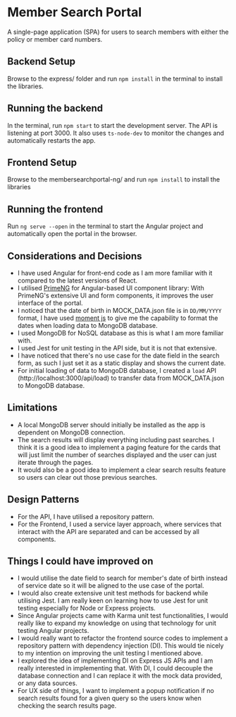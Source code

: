 # Member Search Portal

A single-page application (SPA) for users to search members with either the policy or member card numbers.

## Backend Setup
Browse to the express/ folder and run `npm install` in the terminal to install the libraries.

## Running the backend
In the terminal, run `npm start` to start the development server. The API is listening at port 3000. It also uses `ts-node-dev` to monitor the changes and automatically restarts the app.

## Frontend Setup
Browse to the membersearchportal-ng/ and run `npm install` to install the libraries

## Running the frontend
Run `ng serve --open` in the terminal to start the Angular project and automatically open the portal in the browser.


## Considerations and Decisions

- I have used Angular for front-end code as I am more familiar with it compared to the latest versions of React.
- I utilised [PrimeNG](https://www.primefaces.org/primeng) for Angular-based UI component library: With PrimeNG's extensive UI and form components, it improves the user interface of the portal.
- I noticed that the date of birth in MOCK_DATA.json file is in `DD/MM/YYYY` format, I have used [moment js](https://momentjs.com) to give me the capability to format the dates when loading data to MongoDB database.
- I used MongoDB for NoSQL database as this is what I am more familiar with.
- I used Jest for unit testing in the API side, but it is not that extensive.
- I have noticed that there's no use case for the date field in the search form, as such I just set it as a static display and shows the current date.
- For initial loading of data to MongoDB database, I created a `load` API (http://localhost:3000/api/load) to transfer data from MOCK_DATA.json to MongoDB database.

## Limitations
- A local MongoDB server should initially be installed as the app is dependent on MongoDB connection.
- The search results will display everything including past searches. I think it is a good idea to implement a paging feature for the cards that will just limit the number of searches displayed and the user can just iterate through the pages.
- It would also be a good idea to implement a clear search results feature so users can clear out those previous searches.

## Design Patterns
- For the API, I have utilised a repository pattern.
- For the Frontend, I used a service layer approach, where services that interact with the API are separated and can be accessed by all components.

## Things I could have improved on
- I would utilise the date field to search for member's date of birth instead of service date so it will be aligned to the use case of the portal.
- I would also create extensive unit test methods for backend while utilising Jest. I am really keen on learning how to use Jest for unit testing especially for Node or Express projects.
- Since Angular projects came with Karma unit test functionalities, I would really like to expand my knowledge on using that technology for unit testing Angular projects.
- I would really want to refactor the frontend source codes to implement a repository pattern with dependency injection (DI). This would tie nicely to my intention on improving the unit testing I mentioned above.
- I explored the idea of implementing DI on Express JS APIs and I am really interested in implementing that. With DI, I could decouple the database connection and I can replace it with the mock data provided, or any data sources.
- For UX side of things, I want to implement a popup notification if no search results found for a given query so the users know when checking the search results page.

